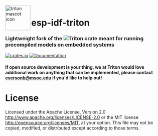  <img align="left" src="https://raw.githubusercontent.com/BradenEverson/triton/master/triton-logo.svg" width="80px" height="80px" alt="triton mascot icon">

# esp-idf-triton

### Lightweight fork of the ![Triton](https://github.com/BradenEverson/triton) crate meant for running precompiled models on embedded systems

[![crates.io](https://img.shields.io/crates/v/esp_idf_triton.svg)](https://crates.io/crates/esp_idf_triton)
[![Documentation](https://docs.rs/esp_idf_triton/badge.svg)](https://docs.rs/esp_idf_triton)

#### If open source development is your thing, we at Triton would love additional work on anything that can be implemented, please contact **eversonb@msoe.edu** if you'd like to help out!

# License
Licensed under the Apache License, Version 2.0 http://www.apache.org/licenses/LICENSE-2.0 or the MIT license http://opensource.org/licenses/MIT, at your option. This file may not be copied, modified, or distributed except according to those terms.
